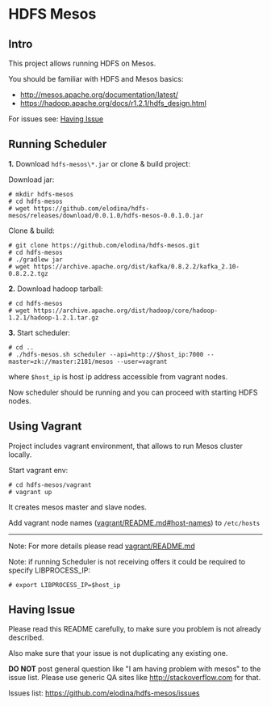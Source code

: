 HDFS Mesos
==========

Intro
-----
This project allows running HDFS on Mesos.

You should be familiar with HDFS and Mesos basics:
- http://mesos.apache.org/documentation/latest/
- https://hadoop.apache.org/docs/r1.2.1/hdfs_design.html

For issues see: [Having Issue](#having-issue)

Running Scheduler
-----------------
**1.** Download `hdfs-mesos\*.jar` or clone & build project:

Download jar:
```
# mkdir hdfs-mesos
# cd hdfs-mesos
# wget https://github.com/elodina/hdfs-mesos/releases/download/0.0.1.0/hdfs-mesos-0.0.1.0.jar
```

Clone & build:
```
# git clone https://github.com/elodina/hdfs-mesos.git
# cd hdfs-mesos
# ./gradlew jar
# wget https://archive.apache.org/dist/kafka/0.8.2.2/kafka_2.10-0.8.2.2.tgz
```

**2.** Download hadoop tarball:
```
# cd hdfs-mesos
# wget https://archive.apache.org/dist/hadoop/core/hadoop-1.2.1/hadoop-1.2.1.tar.gz
```

**3.** Start scheduler:
```
# cd ..
# ./hdfs-mesos.sh scheduler --api=http://$host_ip:7000 --master=zk://master:2181/mesos --user=vagrant
```
where `$host_ip` is host ip address accessible from vagrant nodes.

Now scheduler should be running and you can proceed with starting HDFS nodes.


Using Vagrant
-------------
Project includes vagrant environment, that allows to run Mesos cluster locally.

Start vagrant env:
```
# cd hdfs-mesos/vagrant
# vagrant up
```
It creates mesos master and slave nodes.

Add vagrant node names ([vagrant/README.md#host-names](vagrant/README.md#host-names)) to `/etc/hosts`

-------------
Note: For more details please read [vagrant/README.md](vagrant/README.md)

Note: if running Scheduler is not receiving offers it could be required to specify LIBPROCESS_IP:
```
# export LIBPROCESS_IP=$host_ip
```

Having Issue
------------
Please read this README carefully, to make sure you problem is not already described.

Also make sure that your issue is not duplicating any existing one.

**DO NOT** post general question like "I am having problem with mesos"
to the issue list. Please use generic QA sites like http://stackoverflow.com
for that.

Issues list: https://github.com/elodina/hdfs-mesos/issues